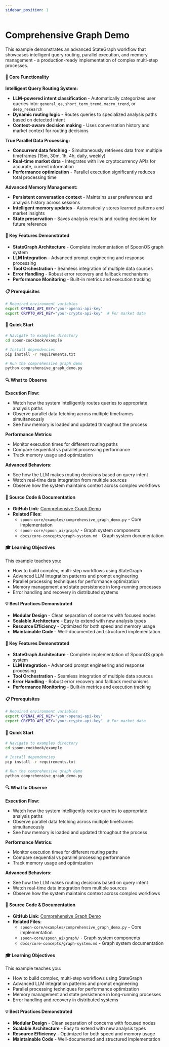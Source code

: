 ```yaml
---
sidebar_position: 1
---
```


# Comprehensive Graph Demo

This example demonstrates an advanced StateGraph workflow that showcases intelligent query routing, parallel execution, and memory management - a production-ready implementation of complex multi-step processes.

#### 🎯 **Core Functionality**

**Intelligent Query Routing System:**
- **LLM-powered intent classification** - Automatically categorizes user queries into: `general_qa`, `short_term_trend`, `macro_trend`, or `deep_research`
- **Dynamic routing logic** - Routes queries to specialized analysis paths based on detected intent
- **Context-aware decision making** - Uses conversation history and market context for routing decisions

**True Parallel Data Processing:**
- **Concurrent data fetching** - Simultaneously retrieves data from multiple timeframes (15m, 30m, 1h, 4h, daily, weekly)
- **Real-time market data** - Integrates with live cryptocurrency APIs for accurate, current information
- **Performance optimization** - Parallel execution significantly reduces total processing time

**Advanced Memory Management:**
- **Persistent conversation context** - Maintains user preferences and analysis history across sessions
- **Intelligent memory updates** - Automatically stores learned patterns and market insights
- **State preservation** - Saves analysis results and routing decisions for future reference

#### 🚀 **Key Features Demonstrated**

- **StateGraph Architecture** - Complete implementation of SpoonOS graph system
- **LLM Integration** - Advanced prompt engineering and response processing
- **Tool Orchestration** - Seamless integration of multiple data sources
- **Error Handling** - Robust error recovery and fallback mechanisms
- **Performance Monitoring** - Built-in metrics and execution tracking

#### 📋 **Prerequisites**

```bash
# Required environment variables
export OPENAI_API_KEY="your-openai-api-key"
export CRYPTO_API_KEY="your-crypto-api-key"  # For market data
```

#### 🏃 **Quick Start**

```bash
# Navigate to examples directory
cd spoon-cookbook/example

# Install dependencies
pip install -r requirements.txt

# Run the comprehensive graph demo
python comprehensive_graph_demo.py
```

#### 🔍 **What to Observe**

**Execution Flow:**
- Watch how the system intelligently routes queries to appropriate analysis paths
- Observe parallel data fetching across multiple timeframes simultaneously
- See how memory is loaded and updated throughout the process

**Performance Metrics:**
- Monitor execution times for different routing paths
- Compare sequential vs parallel processing performance
- Track memory usage and optimization

**Advanced Behaviors:**
- See how the LLM makes routing decisions based on query intent
- Watch real-time data integration from multiple sources
- Observe how the system maintains context across complex workflows

#### 📁 **Source Code & Documentation**

- **GitHub Link**: [Comprehensive Graph Demo](https://github.com/XSpoonAi/spoon-core/blob/main/examples/comprehensive_graph_demo.py)
- **Related Files**:
  - `spoon-core/examples/comprehensive_graph_demo.py` - Core implementation
  - `spoon-core/spoon_ai/graph/` - Graph system components
  - `docs/core-concepts/graph-system.md` - Graph system documentation

#### 🎓 **Learning Objectives**

This example teaches you:
- How to build complex, multi-step workflows using StateGraph
- Advanced LLM integration patterns and prompt engineering
- Parallel processing techniques for performance optimization
- Memory management and state persistence in long-running processes
- Error handling and recovery in distributed systems

#### 💡 **Best Practices Demonstrated**

- **Modular Design** - Clean separation of concerns with focused nodes
- **Scalable Architecture** - Easy to extend with new analysis types
- **Resource Efficiency** - Optimized for both speed and memory usage
- **Maintainable Code** - Well-documented and structured implementation



#### 🚀 **Key Features Demonstrated**

- **StateGraph Architecture** - Complete implementation of SpoonOS graph system
- **LLM Integration** - Advanced prompt engineering and response processing
- **Tool Orchestration** - Seamless integration of multiple data sources
- **Error Handling** - Robust error recovery and fallback mechanisms
- **Performance Monitoring** - Built-in metrics and execution tracking

#### 📋 **Prerequisites**

```bash
# Required environment variables
export OPENAI_API_KEY="your-openai-api-key"
export CRYPTO_API_KEY="your-crypto-api-key"  # For market data
```

#### 🏃 **Quick Start**

```bash
# Navigate to examples directory
cd spoon-cookbook/example

# Install dependencies
pip install -r requirements.txt

# Run the comprehensive graph demo
python comprehensive_graph_demo.py
```

#### 🔍 **What to Observe**

**Execution Flow:**
- Watch how the system intelligently routes queries to appropriate analysis paths
- Observe parallel data fetching across multiple timeframes simultaneously
- See how memory is loaded and updated throughout the process

**Performance Metrics:**
- Monitor execution times for different routing paths
- Compare sequential vs parallel processing performance
- Track memory usage and optimization

**Advanced Behaviors:**
- See how the LLM makes routing decisions based on query intent
- Watch real-time data integration from multiple sources
- Observe how the system maintains context across complex workflows

#### 📁 **Source Code & Documentation**

- **GitHub Link**: [Comprehensive Graph Demo](https://github.com/XSpoonAi/spoon-ai/tree/main/spoon-cookbook/example/comprehensive_graph_demo.py)
- **Related Files**:
  - `spoon-core/examples/comprehensive_graph_demo.py` - Core implementation
  - `spoon-core/spoon_ai/graph/` - Graph system components
  - `docs/core-concepts/graph-system.md` - Graph system documentation

#### 🎓 **Learning Objectives**

This example teaches you:
- How to build complex, multi-step workflows using StateGraph
- Advanced LLM integration patterns and prompt engineering
- Parallel processing techniques for performance optimization
- Memory management and state persistence in long-running processes
- Error handling and recovery in distributed systems

#### 💡 **Best Practices Demonstrated**

- **Modular Design** - Clean separation of concerns with focused nodes
- **Scalable Architecture** - Easy to extend with new analysis types
- **Resource Efficiency** - Optimized for both speed and memory usage
- **Maintainable Code** - Well-documented and structured implementation


